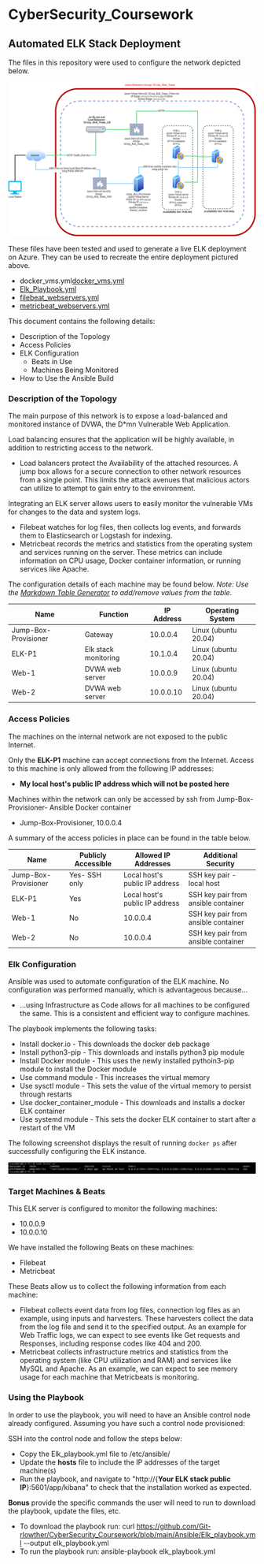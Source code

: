 # CyberSecurity_Coursework
## Automated ELK Stack Deployment

The files in this repository were used to configure the network depicted below.

![alt text](https://github.com/Git-rlowther/CyberSecurity_Coursework/blob/main/Diagrams/Network_Diagram.png "Network Diagram")

These files have been tested and used to generate a live ELK deployment on Azure. They can be used to recreate the entire deployment pictured above. 

  - docker_vms.yml[docker_vms.yml](https://github.com/Git-rlowther/CyberSecurity_Coursework/blob/main/Ansible/docker_vms.yml)
  - [Elk_Playbook.yml](https://github.com/Git-rlowther/CyberSecurity_Coursework/blob/main/Ansible/Elk_playbook.yml)
  - [filebeat_webservers.yml](https://github.com/Git-rlowther/CyberSecurity_Coursework/blob/main/Ansible/filebeat_webservers.yml)
  - [metricbeat_webservers.yml](https://github.com/Git-rlowther/CyberSecurity_Coursework/blob/main/Ansible/metricbeat_webservers.yml)

This document contains the following details:

- Description of the Topology
- Access Policies
- ELK Configuration
  - Beats in Use
  - Machines Being Monitored
- How to Use the Ansible Build


### Description of the Topology

The main purpose of this network is to expose a load-balanced and monitored instance of DVWA, the D*mn Vulnerable Web Application.

Load balancing ensures that the application will be highly available, in addition to restricting access to the network.

- Load balancers protect the Availability of the attached resources. A jump box allows for a secure connection to other network resources from a single point. This limits the attack avenues that malicious actors can utilize to attempt to gain entry to the environment.

Integrating an ELK server allows users to easily monitor the vulnerable VMs for changes to the data and system logs.

- Filebeat watches for log files, then collects log events, and forwards them to Elasticsearch or Logstash for indexing.
- Metricbeat records the metrics and statistics from the operating system and services running on the server. These metrics can include information on CPU usage, Docker container information, or running services like Apache. 

The configuration details of each machine may be found below.
_Note: Use the [Markdown Table Generator](http://www.tablesgenerator.com/markdown_tables) to add/remove values from the table_.

| Name                 | Function             | IP Address | Operating System     |
| -------------------- | -------------------- | ---------- | -------------------- |
| Jump-Box-Provisioner | Gateway              | 10.0.0.4   | Linux (ubuntu 20.04) |
| ELK-P1               | Elk stack monitoring | 10.1.0.4   | Linux (ubuntu 20.04) |
| Web-1                | DVWA web server      | 10.0.0.9   | Linux (ubuntu 20.04) |
| Web-2                | DVWA web server      | 10.0.0.10  | Linux (ubuntu 20.04) |

### Access Policies

The machines on the internal network are not exposed to the public Internet. 

Only the __ELK-P1__ machine can accept connections from the Internet. Access to this machine is only allowed from the following IP addresses:

- **My local host's public IP address which will not be posted here**

Machines within the network can only be accessed by ssh from Jump-Box-Provisioner- Ansible Docker container

- Jump-Box-Provisioner, 10.0.0.4

A summary of the access policies in place can be found in the table below.

| Name                 | Publicly Accessible | Allowed IP Addresses           | Additional Security                 |
| -------------------- | ------------------- | ------------------------------ | ----------------------------------- |
| Jump-Box-Provisioner | Yes- SSH only       | Local host's public IP address | SSH key pair - local host           |
| ELK-P1               | Yes                 | Local host's public IP address | SSH key pair from ansible container |
| Web-1                | No                  | 10.0.0.4                       | SSH key pair from ansible container |
| Web-2                | No                  | 10.0.0.4                       | SSH key pair from ansible container |

### Elk Configuration

Ansible was used to automate configuration of the ELK machine. No configuration was performed manually, which is advantageous because...

- ...using Infrastructure as Code allows for all machines to be configured the same. This is a consistent and efficient way to configure machines.

The playbook implements the following tasks:

- Install docker.io - This downloads the docker deb package
- Install python3-pip - This downloads and installs python3 pip module
- Install Docker module - This uses the newly installed pythoin3-pip module to install the Docker module
- Use command module - This increases the virtual memory
- Use sysctl module - This sets the value of the virtual memory to persist through restarts
- Use docker_container_module - This downloads and installs a docker ELK container
- Use systemd module - This sets the docker ELK container to start after a restart of the VM

The following screenshot displays the result of running `docker ps` after successfully configuring the ELK instance.

![alt text](https://github.com/Git-rlowther/CyberSecurity_Coursework/blob/main/Images/docker_ps_output.png "Docker PS Output")

### Target Machines & Beats

This ELK server is configured to monitor the following machines:

- 10.0.0.9
- 10.0.0.10

We have installed the following Beats on these machines:

- Filebeat
- Metricbeat

These Beats allow us to collect the following information from each machine:

- Filebeat collects event data from log files, connection log files as an example, using inputs and harvesters. These harvesters collect the data from the log file and send it to the specified output. As an example for Web Traffic logs, we can expect to see events like Get requests and Responses, including response codes like 404 and 200. 
- Metricbeat collects infrastructure metrics and statistics from the operating system (like CPU utilization and RAM) and services like MySQL and Apache. As an example, we can expect to see memory usage for each machine that Metricbeats is monitoring. 

### Using the Playbook

In order to use the playbook, you will need to have an Ansible control node already configured. Assuming you have such a control node provisioned: 

SSH into the control node and follow the steps below:

- Copy the Elk_playbook.yml file to /etc/ansible/
- Update the **hosts** file to include the IP addresses of the target machine(s)
- Run the playbook, and navigate to "http://{**Your ELK stack public IP**}:5601/app/kibana" to check that the installation worked as expected.

 **Bonus** provide the specific commands the user will need to run to download the playbook, update the files, etc.

- To download the playbook run:  curl https://github.com/Git-rlowther/CyberSecurity_Coursework/blob/main/Ansible/Elk_playbook.yml --output elk_playbook.yml
- To run the playbook run: ansible-playbook elk_playbook.yml
